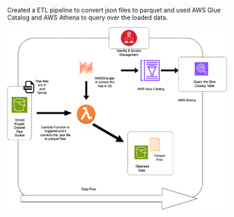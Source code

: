 Created a ETL pipeline to convert json files to parquet and used AWS Glue Catalog and AWS Athena to query over the loaded data.

<img src="YT_DataProject.drawio.png">
